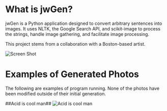 # What is jwGen? #

jwGen is a Python application designed to convert arbitrary sentences into images. It uses NLTK, the Google Search API, and scikit-image to process the strings, handle image gathering, and facilitate image processing.

This project stems from a collaboration with a Boston-based artist. 

![Screen Shot](http://i.imgur.com/FclCmoX.png)


# Examples of Generated Photos #

The following are examples of program running. None of the photos have been modified outside of their initial generation.

##Acid is cool man##
![Acid is cool man](http://i.imgur.com/mGQkhqZ.png?1)
